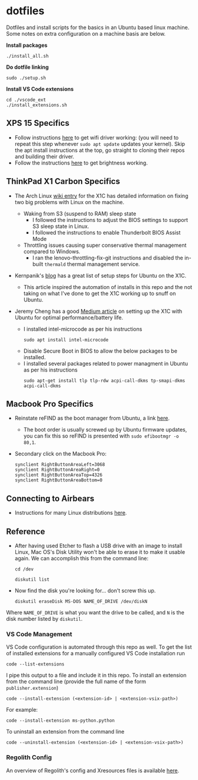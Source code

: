 # dotfiles
Dotfiles and install scripts for the basics in an Ubuntu based linux machine. Some notes on extra configuration on a machine basis are below.

**Install packages**

```shell
./install_all.sh
```

**Do dotfile linking**

```shell
sudo ./setup.sh
```

**Install VS Code extensions**

```shell
cd ./vscode_ext
./install_extensions.sh
```

## XPS 15 Specifics

* Follow instructions [here](https://support.killernetworking.com/knowledge-base/killer-ax1650-in-debian-ubuntu-16-04/) to get wifi driver working: (you will need to repeat this step whenever `sudo apt update` updates your kernel). Skip the apt install instructions at the top, go straight to cloning their repos and building their driver.
* Follow the instructions [here](https://github.com/TillmannBerg/Ubuntu-Dell-XPS-15-2019) to get brightness working.

## ThinkPad X1 Carbon Specifics
* The Arch Linux [wiki entry](https://wiki.archlinux.org/index.php/Lenovo_ThinkPad_X1_Carbon_(Gen_6)) for the X1C has detailed information on fixing two big problems with Linux on the machine.
  * Waking from S3 (suspend to RAM) sleep state
  	* I followed the instructions to adjust the BIOS settings to support S3 sleep state in Linux.
  	* I followed the instructions to enable Thunderbolt BIOS Assist Mode
  * Throttling issues causing super conservative thermal management compared to Windows.
  	* I ran the lenovo-throttling-fix-git instructions and disabled the in-built ```thermald``` thermal management service.
* Kernpanik's [blog](http://kernpanik.com/geekstuff/2014/12/29/installing-ubuntu-on-thinkpad-x1-carbon-pt4.html) has a great list of setup steps for Ubuntu on the X1C.
  
  * This article inspired the automation of installs in this repo and the not taking on what I've done to get the X1C working up to snuff on Ubuntu.
* Jeremy Cheng has a good [Medium article](https://medium.com/@hkdb/ubuntu-18-04-on-lenovo-x1-carbon-6g-d99d5667d4d5) on setting up the X1C with Ubuntu for optimal performance/battery life.
  * I installed intel-microcode as per his instructions
  	```shell
  	sudo apt install intel-microcode
  	```
  * Disable Secure Boot in BIOS to allow the below packages to be installed.
  * I installed several packages related to power managment in Ubuntu as per his instructions
  	```shell
  	sudo apt-get install tlp tlp-rdw acpi-call-dkms tp-smapi-dkms acpi-call-dkms
  	```
  
## Macbook Pro Specifics
* Reinstate reFIND as the boot manager from Ubuntu, a link [here](https://askubuntu.com/questions/698606/refind-menu-not-showing-on-a-dual-mac-ubuntu-machine).
  
  * The boot order is usually screwed up by Ubuntu firmware updates, you can fix this so reFIND is presented with ```sudo efibootmgr -o 80,1```.
* Secondary click on the Macbook Pro:

  ```shell
  synclient RightButtonAreaLeft=3068
  synclient RightButtonAreaRight=0
  synclient RightButtonAreaTop=4326
  synclient RightButtonAreaBottom=0
  ```
  
## Connecting to Airbears
* Instructions for many Linux distributions [here](https://github.com/chrisjeng/AirBears2).

## Reference
* After having used Etcher to flash a USB drive with an image to install Linux, Mac OS's Disk Utility won't be able to erase it to make it usable again. We can accomplish this from the command line:

  ```cd /dev```

  ```diskutil list```

* Now find the disk you're looking for... don't screw this up.

  ```diskutil eraseDisk MS-DOS NAME_OF_DRIVE /dev/diskN```

Where ```NAME_OF_DRIVE``` is what you want the drive to be called, and ```N``` is the disk number listed by ```diskutil```.

### VS Code Management

VS Code configuration is automated through this repo as well. To get the list of installed extensions for a manually configured VS Code installation run

```shell
code --list-extensions
```

I pipe this output to a file and include it in this repo. To install an extension from the command line (provide the full name of the form `publisher.extension`)

```shell
code --install-extension (<extension-id> | <extension-vsix-path>)
```

For example:

```shell
code --install-extension ms-python.python
```

To uninstall an extension from the command line

```shell
code --uninstall-extension (<extension-id> | <extension-vsix-path>)
```

### Regolith Config

An overview of Regolith's config and Xresources files is available [here](https://github.com/regolith-linux/regolith-desktop/wiki/Customize).